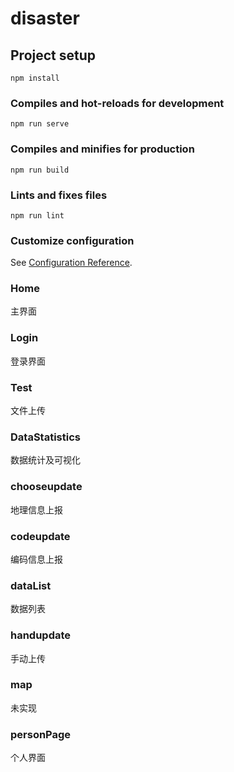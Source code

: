 # disaster

## Project setup
```
npm install
```

### Compiles and hot-reloads for development
```
npm run serve
```

### Compiles and minifies for production
```
npm run build
```

### Lints and fixes files
```
npm run lint
```

### Customize configuration
See [Configuration Reference](https://cli.vuejs.org/config/).


### Home
主界面
### Login
登录界面
### Test
文件上传
### DataStatistics
数据统计及可视化
### chooseupdate
地理信息上报
### codeupdate
编码信息上报
### dataList
数据列表
### handupdate
手动上传
### map
未实现
### personPage
个人界面

